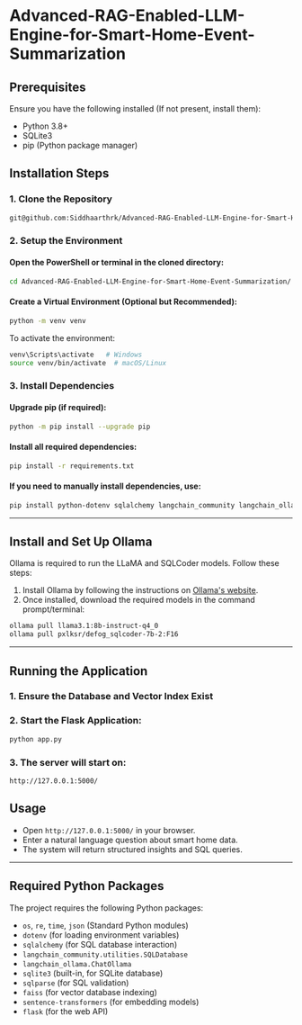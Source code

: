 # Advanced-RAG-Enabled-LLM-Engine-for-Smart-Home-Event-Summarization

## Prerequisites

Ensure you have the following installed (If not present, install them):

* Python 3.8+
* SQLite3
* pip (Python package manager)

## Installation Steps

### 1. Clone the Repository

```sh
git@github.com:Siddhaarthrk/Advanced-RAG-Enabled-LLM-Engine-for-Smart-Home-Event-Summarization.git
```

### 2. Setup the Environment

#### Open the PowerShell or terminal in the cloned directory:

```sh
cd Advanced-RAG-Enabled-LLM-Engine-for-Smart-Home-Event-Summarization/
```

#### Create a Virtual Environment (Optional but Recommended):

```sh
python -m venv venv
```

To activate the environment:

```sh
venv\Scripts\activate   # Windows
source venv/bin/activate  # macOS/Linux
```

### 3. Install Dependencies

#### Upgrade pip (if required):

```sh
python -m pip install --upgrade pip
```

#### Install all required dependencies:

```sh
pip install -r requirements.txt
```

#### If you need to manually install dependencies, use:

```sh
pip install python-dotenv sqlalchemy langchain_community langchain_ollama faiss-cpu sentence-transformers sqlparse flask
```

---

## Install and Set Up Ollama

Ollama is required to run the LLaMA and SQLCoder models. Follow these steps:

1. Install Ollama by following the instructions on [Ollama's website](https://ollama.ai/).
2. Once installed, download the required models in the command prompt/terminal:

```sh
ollama pull llama3.1:8b-instruct-q4_0
ollama pull pxlksr/defog_sqlcoder-7b-2:F16
```

---

## Running the Application

### 1. Ensure the Database and Vector Index Exist

### 2. Start the Flask Application:

```sh
python app.py
```

### 3. The server will start on:

```
http://127.0.0.1:5000/
```

## Usage

* Open `http://127.0.0.1:5000/` in your browser.
* Enter a natural language question about smart home data.
* The system will return structured insights and SQL queries.

---

## Required Python Packages

The project requires the following Python packages:

* `os`, `re`, `time`, `json` (Standard Python modules)
* `dotenv` (for loading environment variables)
* `sqlalchemy` (for SQL database interaction)
* `langchain_community.utilities.SQLDatabase`
* `langchain_ollama.ChatOllama`
* `sqlite3` (built-in, for SQLite database)
* `sqlparse` (for SQL validation)
* `faiss` (for vector database indexing)
* `sentence-transformers` (for embedding models)
* `flask` (for the web API)


